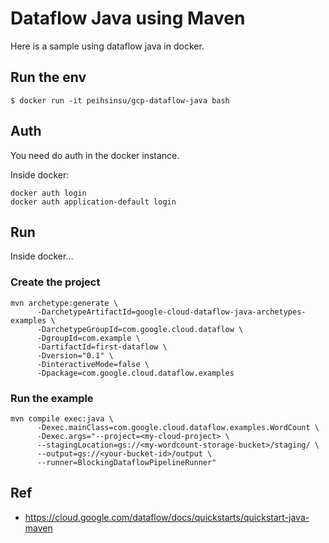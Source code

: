 # Dataflow Java using Maven

Here is a sample using dataflow java in docker. 

## Run the env

```
$ docker run -it peihsinsu/gcp-dataflow-java bash
```

## Auth 

You need do auth in the docker instance.

Inside docker:

```
docker auth login
docker auth application-default login
```

## Run

Inside docker...

### Create the project

```
mvn archetype:generate \
      -DarchetypeArtifactId=google-cloud-dataflow-java-archetypes-examples \
      -DarchetypeGroupId=com.google.cloud.dataflow \
      -DgroupId=com.example \
      -DartifactId=first-dataflow \
      -Dversion="0.1" \
      -DinteractiveMode=false \
      -Dpackage=com.google.cloud.dataflow.examples
```

### Run the example

```
mvn compile exec:java \
      -Dexec.mainClass=com.google.cloud.dataflow.examples.WordCount \
      -Dexec.args="--project=<my-cloud-project> \
      --stagingLocation=gs://<my-wordcount-storage-bucket>/staging/ \
      --output=gs://<your-bucket-id>/output \
      --runner=BlockingDataflowPipelineRunner"
```

## Ref

* https://cloud.google.com/dataflow/docs/quickstarts/quickstart-java-maven
